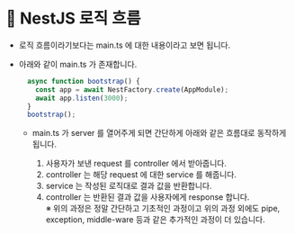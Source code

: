 # 🔔 NestJS 로직 흐름

- 로직 흐름이라기보다는 main.ts 에 대한 내용이라고 보면 됩니다.

- 아래와 같이 main.ts 가 존재합니다.
  ```js
    async function bootstrap() {
      const app = await NestFactory.create(AppModule);
      await app.listen(3000);
    }
    bootstrap();
  ```

  - main.ts 가 server 를 열어주게 되면 간단하게 아래와 같은 흐름대로 동작하게 됩니다.
    
    1. 사용자가 보낸 request 를 controller 에서 받아줍니다.
    2. controller 는 해당 request 에 대한 service 를 해줍니다.
    3. service 는 작성된 로직대로 결과 값을 반환합니다.
    4. controller 는 반환된 결과 값을 사용자에게 response 합니다.<br/>
    ※ 위의 과정은 정말 간단하고 기초적인 과정이고 위의 과정 외에도 pipe, exception, middle-ware 등과 같은 추가적인 과정이 더 있습니다. 